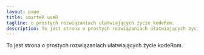 ```yaml
---
layout: page
title: smarteR useR
tagline: o prostych rozwiązaniach ułatwiających życie kodeRom.
description: To jest strona o prostych rozwiązaniach ułatwiających życie kodeRom.
---
```


To jest strona o prostych rozwiązaniach ułatwiających życie kodeRom.
